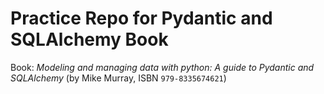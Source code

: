 # Practice Repo for Pydantic and SQLAlchemy Book

Book: *Modeling and managing data with python: A guide to Pydantic and SQLAlchemy* (by Mike Murray, ISBN `979-8335674621`)
